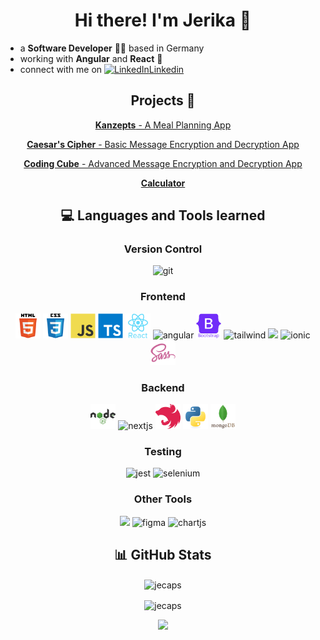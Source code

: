 <div align="center">
<h1 align="center">Hi there! I'm Jerika 👋</h1>

  <ul align="left">
    <li>a <strong>Software Developer</strong> 👩‍💻 based in Germany</li>
    <li>working with <strong>Angular</strong> and <strong>React</strong> 🔧</li>
<!--     <li>interested in learning 📚 <strong>Django</strong></li> -->
    <li>connect with me on <a href='https://www.linkedin.com/in/jekanz'><img width="16px" alt="LinkedIn" src="https://user-images.githubusercontent.com/75478893/207784158-3605d252-ed66-46c7-a8a1-f0f45fd9b344.svg">Linkedin</a></li>
  </ul>
  
  <h2>Projects 🔨</h2>
  <p><a href="https://github.com/jecaps/Kanzepts"><strong>Kanzepts</strong> - A Meal Planning App</a></p>
  <p><a href="https://github.com/jecaps/caesars-cipher"><strong>Caesar's Cipher</strong> - Basic Message Encryption and Decryption App</a></p>
  <p><a href="https://github.com/jecaps/coding-cube"><strong>Coding Cube</strong> - Advanced Message Encryption and Decryption App</a></p>
  <p><a href="https://github.com/jecaps/calculator"><strong>Calculator</strong></a></p>
  
  <h2>💻 Languages and Tools learned</h2>
  
  <h3>Version Control</h3>
  <img src="https://www.vectorlogo.zone/logos/git-scm/git-scm-icon.svg" alt="git" width="40" height="40"/>
  
  <h3>Frontend</h3>
  <img src="https://raw.githubusercontent.com/devicons/devicon/master/icons/html5/html5-original-wordmark.svg" alt="html5" width="40" height="40"/>
  <img src="https://raw.githubusercontent.com/devicons/devicon/master/icons/css3/css3-original-wordmark.svg" alt="css3" width="40" height="40"/>
  <img src="https://raw.githubusercontent.com/devicons/devicon/master/icons/javascript/javascript-original.svg" alt="javascript" width="40" height="40"/>
  <img src="https://raw.githubusercontent.com/devicons/devicon/master/icons/typescript/typescript-original.svg" alt="typescript" width="40" height="40"/>
  <img src="https://raw.githubusercontent.com/devicons/devicon/master/icons/react/react-original-wordmark.svg" alt="react" width="40" height="40"/>
  <img src="https://angular.io/assets/images/logos/angular/angular.svg" alt="angular" width="40" height="40"/> </a> 
  <img src="https://raw.githubusercontent.com/devicons/devicon/master/icons/bootstrap/bootstrap-plain-wordmark.svg" alt="bootstrap" width="40" height="40"/>
  <img src="https://www.vectorlogo.zone/logos/tailwindcss/tailwindcss-icon.svg" alt="tailwind" width="40" height="40"/>
  <img src="https://img.shields.io/badge/styled--components-DB7093?style=for-the-badge&logo=styled-components&logoColor=white" />
  <img src="https://upload.wikimedia.org/wikipedia/commons/d/d1/Ionic_Logo.svg" alt="ionic" width="40" height="40"/>
  <img src="https://raw.githubusercontent.com/devicons/devicon/master/icons/sass/sass-original.svg" alt="sass" width="40" height="40"/>
  
  <h3>Backend</h3>
  <img src="https://raw.githubusercontent.com/devicons/devicon/master/icons/nodejs/nodejs-original-wordmark.svg" alt="nodejs" width="40" height="40"/>
  <img src="https://cdn.worldvectorlogo.com/logos/nextjs-2.svg" alt="nextjs" width="40" height="40"/> 
  <img src="https://raw.githubusercontent.com/devicons/devicon/master/icons/nestjs/nestjs-plain.svg" alt="nestjs" width="40" height="40"/>
  <img src="https://raw.githubusercontent.com/devicons/devicon/master/icons/python/python-original.svg" alt="python" width="40" height="40"/>  
  <img src="https://raw.githubusercontent.com/devicons/devicon/master/icons/mongodb/mongodb-original-wordmark.svg" alt="mongodb" width="40" height="40"/> 

  <h3>Testing</h3>
  <img src="https://www.vectorlogo.zone/logos/jestjsio/jestjsio-icon.svg" alt="jest" width="40" height="40"/>
  <img src="https://raw.githubusercontent.com/detain/svg-logos/780f25886640cef088af994181646db2f6b1a3f8/svg/selenium-logo.svg" alt="selenium" width="40" height="40"/>

  <h3>Other Tools</h3>
  <img src="https://img.shields.io/badge/vercel-%23000000.svg?style=for-the-badge&logo=vercel&logoColor=white">
  <img src="https://www.vectorlogo.zone/logos/figma/figma-icon.svg" alt="figma" width="40" height="40"/>
  <img src="https://www.chartjs.org/media/logo-title.svg" alt="chartjs" width="40" height="40"/>  
  
  <h2>📊 GitHub Stats</h2>
  <p><img align="center" src="https://github-readme-stats.vercel.app/api/top-langs?username=jecaps&show_icons=true&locale=en&layout=compact" alt="jecaps" />   </p>

  <p><img align="center" src="https://github-readme-streak-stats.herokuapp.com/?user=jecaps&" alt="jecaps" /></p>
  
  <picture>
<source 
  srcset="https://github-readme-stats.vercel.app/api?username=jecaps&show_icons=true&theme=dark"
  media="(prefers-color-scheme: dark)"
/>
<source
  srcset="https://github-readme-stats.vercel.app/api?username=jecaps&show_icons=true"
  media="(prefers-color-scheme: light), (prefers-color-scheme: no-preference)"
/>
<img src="https://github-readme-stats.vercel.app/api?username=jecaps&show_icons=true" />
</picture>
</div>
